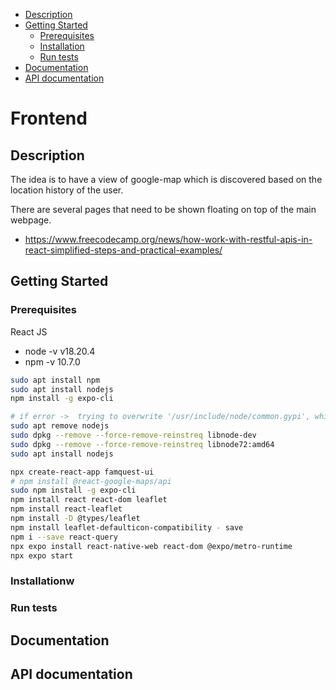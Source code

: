   - [Description](#description)
  - [Getting Started](#getting-started)
    - [Prerequisites](#prerequisites)
    - [Installation](#installation)
    - [Run tests](#run-tests)
  - [Documentation](#documentation)
  - [API documentation](#api-documentation)

# Frontend

## Description

The idea is to have a view of google-map which is discovered based on the location history of the user.

There are several pages that need to be shown floating on top of the main webpage.
- https://www.freecodecamp.org/news/how-work-with-restful-apis-in-react-simplified-steps-and-practical-examples/

## Getting Started


### Prerequisites

React JS
- node -v v18.20.4
- npm -v 10.7.0

```bash
sudo apt install npm
sudo apt install nodejs
npm install -g expo-cli

# if error ->  trying to overwrite '/usr/include/node/common.gypi', which is also in package libnode-dev 12.22.9~dfsg-1ubuntu3.6
sudo apt remove nodejs
sudo dpkg --remove --force-remove-reinstreq libnode-dev
sudo dpkg --remove --force-remove-reinstreq libnode72:amd64
sudo apt install nodejs
```

```bash
npx create-react-app famquest-ui
# npm install @react-google-maps/api
sudo npm install -g expo-cli
npm install react react-dom leaflet
npm install react-leaflet
npm install -D @types/leaflet
npm install leaflet-defaulticon-compatibility - save
npm i --save react-query
npx expo install react-native-web react-dom @expo/metro-runtime
npx expo start
```

### Installationw


### Run tests


## Documentation


## API documentation

